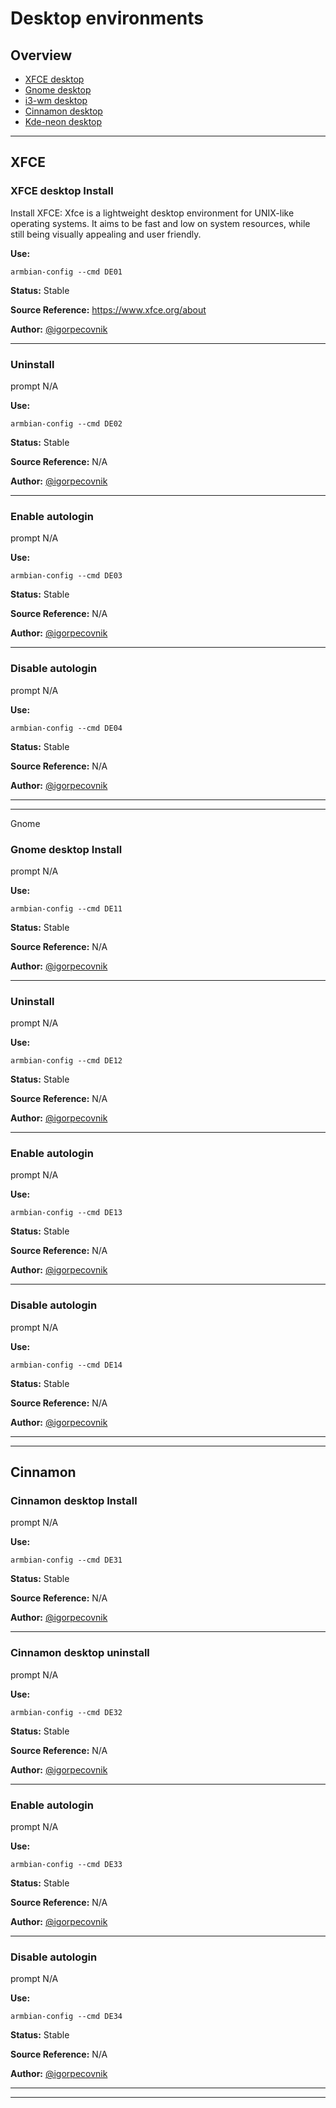 # Desktop environments

## Overview
- [XFCE desktop](#xfce)
- [Gnome desktop](#gnome)
- [i3-wm desktop](#de20)
- [Cinnamon desktop](#cinnamon)
- [Kde-neon desktop](#de40)
***
## XFCE
### XFCE desktop Install

Install XFCE:
Xfce is a lightweight desktop environment for UNIX-like operating systems. It aims to be fast and low on system resources, while still being visually appealing and user friendly.

**Use:**
 ~~~
armbian-config --cmd DE01
~~~

**Status:** Stable

**Source Reference:** https://www.xfce.org/about

**Author:** [@igorpecovnik](https://github.com/igorpecovnik)

***
### Uninstall

prompt N/A

**Use:**
 ~~~
armbian-config --cmd DE02
~~~

**Status:** Stable

**Source Reference:** N/A

**Author:** [@igorpecovnik](https://github.com/igorpecovnik)

***
### Enable autologin

prompt N/A

**Use:**
 ~~~
armbian-config --cmd DE03
~~~

**Status:** Stable

**Source Reference:** N/A

**Author:** [@igorpecovnik](https://github.com/igorpecovnik)

***
### Disable autologin

prompt N/A

**Use:**
 ~~~
armbian-config --cmd DE04
~~~

**Status:** Stable

**Source Reference:** N/A

**Author:** [@igorpecovnik](https://github.com/igorpecovnik)

***
***
Gnome
### Gnome desktop Install

prompt N/A

**Use:**
 ~~~
armbian-config --cmd DE11
~~~

**Status:** Stable

**Source Reference:** N/A

**Author:** [@igorpecovnik](https://github.com/igorpecovnik)

***
### Uninstall

prompt N/A

**Use:**
 ~~~
armbian-config --cmd DE12
~~~

**Status:** Stable

**Source Reference:** N/A

**Author:** [@igorpecovnik](https://github.com/igorpecovnik)

***
### Enable autologin

prompt N/A

**Use:**
 ~~~
armbian-config --cmd DE13
~~~

**Status:** Stable

**Source Reference:** N/A

**Author:** [@igorpecovnik](https://github.com/igorpecovnik)

***
### Disable autologin

prompt N/A

**Use:**
 ~~~
armbian-config --cmd DE14
~~~

**Status:** Stable

**Source Reference:** N/A

**Author:** [@igorpecovnik](https://github.com/igorpecovnik)

***
***
## Cinnamon
### Cinnamon desktop Install

prompt N/A

**Use:**
 ~~~
armbian-config --cmd DE31
~~~

**Status:** Stable

**Source Reference:** N/A

**Author:** [@igorpecovnik](https://github.com/igorpecovnik)

***
### Cinnamon desktop uninstall

prompt N/A

**Use:**
 ~~~
armbian-config --cmd DE32
~~~

**Status:** Stable

**Source Reference:** N/A

**Author:** [@igorpecovnik](https://github.com/igorpecovnik)

***
### Enable autologin

prompt N/A

**Use:**
 ~~~
armbian-config --cmd DE33
~~~

**Status:** Stable

**Source Reference:** N/A

**Author:** [@igorpecovnik](https://github.com/igorpecovnik)

***
### Disable autologin

prompt N/A

**Use:**
 ~~~
armbian-config --cmd DE34
~~~

**Status:** Stable

**Source Reference:** N/A

**Author:** [@igorpecovnik](https://github.com/igorpecovnik)

***
***
